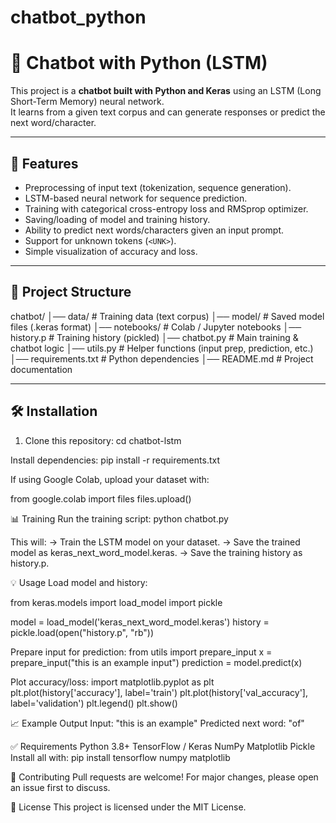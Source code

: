 # chatbot_python
# 🤖 Chatbot with Python (LSTM)

This project is a **chatbot built with Python and Keras** using an LSTM (Long Short-Term Memory) neural network.  
It learns from a given text corpus and can generate responses or predict the next word/character.  

---

## 🚀 Features
- Preprocessing of input text (tokenization, sequence generation).
- LSTM-based neural network for sequence prediction.
- Training with categorical cross-entropy loss and RMSprop optimizer.
- Saving/loading of model and training history.
- Ability to predict next words/characters given an input prompt.
- Support for unknown tokens (`<UNK>`).
- Simple visualization of accuracy and loss.

---

## 📂 Project Structure
chatbot/
│── data/ # Training data (text corpus)
│── model/ # Saved model files (.keras format)
│── notebooks/ # Colab / Jupyter notebooks
│── history.p # Training history (pickled)
│── chatbot.py # Main training & chatbot logic
│── utils.py # Helper functions (input prep, prediction, etc.)
│── requirements.txt # Python dependencies
│── README.md # Project documentation

---

## 🛠️ Installation

1. Clone this repository:
   cd chatbot-lstm
   
Install dependencies:
pip install -r requirements.txt

If using Google Colab, upload your dataset with:

from google.colab import files
files.upload()

📊 Training
Run the training script:
python chatbot.py

This will:
-> Train the LSTM model on your dataset.
-> Save the trained model as keras_next_word_model.keras.
-> Save the training history as history.p.

💡 Usage
Load model and history:

from keras.models import load_model
import pickle

model = load_model('keras_next_word_model.keras')
history = pickle.load(open("history.p", "rb"))

Prepare input for prediction:
from utils import prepare_input
x = prepare_input("this is an example input")
prediction = model.predict(x)

Plot accuracy/loss:
import matplotlib.pyplot as plt
plt.plot(history['accuracy'], label='train')
plt.plot(history['val_accuracy'], label='validation')
plt.legend()
plt.show()

📈 Example Output
Input: "this is an example"
Predicted next word: "of"

✅ Requirements
Python 3.8+
TensorFlow / Keras
NumPy
Matplotlib
Pickle
Install all with:
pip install tensorflow numpy matplotlib

🤝 Contributing
Pull requests are welcome! For major changes, please open an issue first to discuss.

📜 License
This project is licensed under the MIT License.

